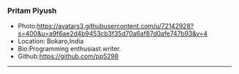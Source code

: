 ### Pritam Piyush
- Photo:https://avatars3.githubusercontent.com/u/72142928?s=400&u=a9f6ae2d4b9453cb3f35d70a6af87d0afe747b93&v=4
- Location: Bokaro,India
- Bio:Programming enthusiast.writer. 
- Github:https://github.com/pp5298
***

